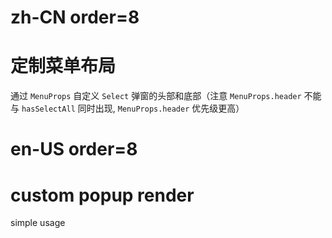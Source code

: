 # zh-CN order=8

# 定制菜单布局

通过 `MenuProps` 自定义 `Select` 弹窗的头部和底部（注意 `MenuProps.header` 不能与 `hasSelectAll` 同时出现, `MenuProps.header` 优先级更高）

# en-US order=8

# custom popup render

simple usage
